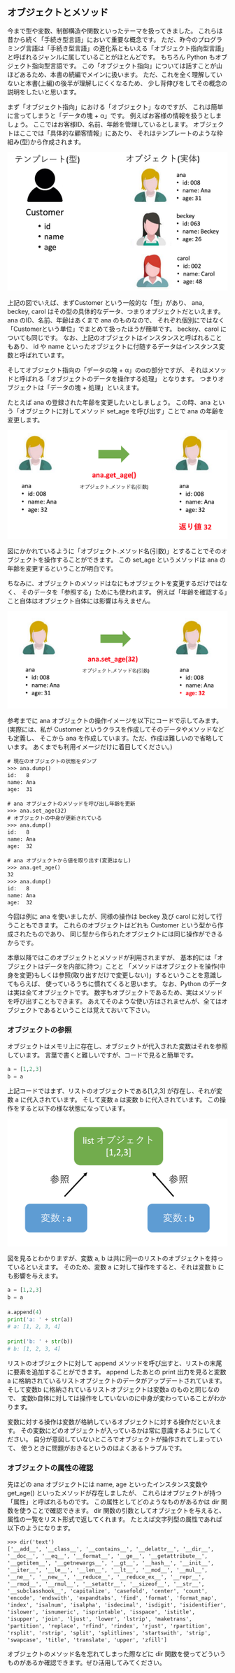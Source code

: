 ## オブジェクトとメソッド

今まで型や変数、制御構造や関数といったテーマを扱ってきました。
これらは昔から続く「手続き型言語」において重要な概念です。
ただ、昨今のプログラミング言語は「手続き型言語」の進化系ともいえる「オブジェクト指向型言語」
と呼ばれるジャンルに属していることがほとんどです。
もちろん Python もオブジェクト指向型言語です。
この「オブジェクト指向」については話すことが山ほどあるため、本書の続編でメインに扱います。
ただ、これを全く理解していないと本書(上編)の後半が理解しにくくなるため、
少し背伸びをしてその概念の説明をしたいと思います。

まず「オブジェクト指向」における「オブジェクト」なのですが、
これは簡単に言ってしまうと「データの塊 + α」です。
例えばお客様の情報を扱うとしましょう。
ここではお客様ID、名前、年齢を管理しているとします。
オブジェクトはここでは「具体的な顧客情報」にあたり、
それはテンプレートのような枠組み(型)から作成されます。

![image](./0055_image/01.png)

上記の図でいえば、まずCustomer という一般的な「型」があり、
ana, beckey, carol はその型の具体的なデータ、つまりオブジェクトだといえます。
ana のID、名前、年齢はあくまで ana のものなので、
それぞれ個別にではなく「Customerという単位」でまとめて扱ったほうが簡単です。
beckey、carol についても同じです。
なお、上記のオブジェクトはインスタンスと呼ばれることもあり、
id や name といったオブジェクトに付随するデータはインスタンス変数と呼ばれています。

そしてオブジェクト指向の「データの塊 + α」のαの部分ですが、
それはメソッドと呼ばれる「オブジェクトのデータを操作する処理」 となります。
つまりオブジェクトは「データの塊 + 処理」といえます。

たとえば ana の登録された年齢を変更したいとしましょう。
この時、ana という「オブジェクトに対してメソッド set_age を呼び出す」ことで ana の年齢を変更します。

![image](./0055_image/02.png)

図にかかれているように「オブジェクト.メソッド名(引数)」とすることでそのオブジェクトを操作することができます。
この set_age というメソッドは ana の年齢を変更するということが明白です。

ちなみに、オブジェクトのメソッドはなにもオブジェクトを変更するだけではなく、
そのデータを「参照する」ためにも使われます。
例えば「年齢を確認する」こと自体はオブジェクト自体には影響は与えません。

![image](./0055_image/03.png)

参考までに ana オブジェクトの操作イメージを以下にコードで示してみます。
(実際には、私が Customer というクラスを作成してそのデータやメソッドなども定義し、
そこから ana を作成しています。ただ、作成は難しいので省略しています。
あくまでも利用イメージだけに着目してください。)

```
# 現在のオブジェクトの状態をダンプ
>>> ana.dump()
id:   8
name: Ana
age:  31

# ana オブジェクトのメソッドを呼び出し年齢を更新
>>> ana.set_age(32)
# オブジェクトの中身が更新されている
>>> ana.dump()
id:   8
name: Ana
age:  32

# ana オブジェクトから値を取り出す(変更はなし)
>>> ana.get_age()
32
>>> ana.dump()
id:   8
name: Ana
age:  32
```

今回は例に ana を使いましたが、同様の操作は beckey 及び carol に対して行うこともできます。
これらのオブジェクトはどれも Customer という型から作成されたものであり、
同じ型から作られたオブジェクトには同じ操作ができるからです。

本章以降ではこのオブジェクトとメソッドが利用されますが、
基本的には「オブジェクトはデータを内部に持つ」ことと
「メソッドはオブジェクトを操作(中身を変更)もしくは参照(取り出すだけで変更しない)」するということを意識してもらえば、
使っているうちに慣れてくると思います。
なお、Python のデータは実は全てオブジェクトです。
数字もオブジェクトであるため、実はメソッドを呼び出すこともできます。
あえてそのような使い方はされませんが、全てはオブジェクトであるということは覚えておいて下さい。

### オブジェクトの参照

オブジェクトはメモリ上に存在し、オブジェクトが代入された変数はそれを参照しています。
言葉で書くと難しいですが、コードで見ると簡単です。

```python
a = [1,2,3]
b = a
```

上記コードではまず、リストのオブジェクトである[1,2,3] が存在し、それが変数 a に代入されています。
そして変数 a は変数 b に代入されています。
この操作をすると以下の様な状態になっています。

![image](./0055_image/04.png)

図を見るとわかりますが、変数 a, b は共に同一のリストのオブジェクトを持っているといえます。
そのため、変数 a に対して操作をすると、それは変数 b にも影響を与えます。

```python
a = [1,2,3]
b = a

a.append(4)
print('a: ' + str(a))
# a: [1, 2, 3, 4]

print('b: ' + str(b))
# b: [1, 2, 3, 4]
```

リストのオブジェクトに対して append メソッドを呼び出すと、リストの末尾に要素を追加することができます。
append したあとの print 出力を見ると変数 a に格納されているリストオブジェクトのデータがアップデートされています。
そして変数b に格納されているリストオブジェクトは変数a のものと同じなので、
変数b自体に対しては操作をしていないのに中身が変わっていることがわかります。

変数に対する操作は変数が格納しているオブジェクトに対する操作だといえます。
その変数にどのオブジェクトが入っているかは常に意識するようにしてください。
自分が意図していないところでオブジェクトが操作されてしまっていて、
使うときに問題がおきるというのはよくあるトラブルです。

### オブジェクトの属性の確認

先ほどの ana オブジェクトには name, age といったインスタンス変数や get_age() といったメソッドが存在しましたが、
これらはオブジェクトが持つ「属性」と呼ばれるものです。
この属性としてどのようなものがあるかは dir 関数を使うことで確認できます。
dir 関数の引数としてオブジェクトを与えると、属性の一覧をリスト形式で返してくれます。
たとえば文字列型の属性であれば以下のようになります。

```
>>> dir('text')
['__add__', '__class__', '__contains__', '__delattr__', '__dir__', '__doc__', '__eq__', '__format__', '__ge__', '__getattribute__', '__getitem__', '__getnewargs__', '__gt__', '__hash__', '__init__', '__iter__', '__le__', '__len__', '__lt__', '__mod__', '__mul__', '__ne__', '__new__', '__reduce__', '__reduce_ex__', '__repr__', '__rmod__', '__rmul__', '__setattr__', '__sizeof__', '__str__', '__subclasshook__', 'capitalize', 'casefold', 'center', 'count', 'encode', 'endswith', 'expandtabs', 'find', 'format', 'format_map', 'index', 'isalnum', 'isalpha', 'isdecimal', 'isdigit', 'isidentifier', 'islower', 'isnumeric', 'isprintable', 'isspace', 'istitle', 'isupper', 'join', 'ljust', 'lower', 'lstrip', 'maketrans', 'partition', 'replace', 'rfind', 'rindex', 'rjust', 'rpartition', 'rsplit', 'rstrip', 'split', 'splitlines', 'startswith', 'strip', 'swapcase', 'title', 'translate', 'upper', 'zfill']
```

オブジェクトのメソッド名を忘れてしまった際などに dir 関数を使ってどういうものがあるか確認できます。ぜひ活用してみてください。
